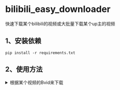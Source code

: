 # bilibili_easy_downloader
快速下载某个bilibili的视频或大批量下载某个up主的视频



## 1、安装依赖
```shell
pip install -r requirements.txt
```

## 2、使用方法

<details>
  <summary>根据某个视频的Bvid来下载</summary>
  在grep_video.py文件的main函数中，修改bvid参数，直接运行即可
</details>  
